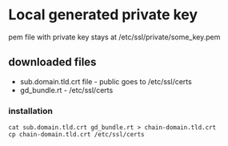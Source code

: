 Local generated private key
===========================
pem file with private key stays at /etc/ssl/private/some_key.pem

downloaded files
----------------
* sub.domain.tld.crt file - public goes to /etc/ssl/certs
* gd_bundle.rt - /etc/ssl/certs

### installation
```
cat sub.domain.tld.crt gd_bundle.rt > chain-domain.tld.crt
cp chain-domain.tld.crt /etc/ssl/certs
```

